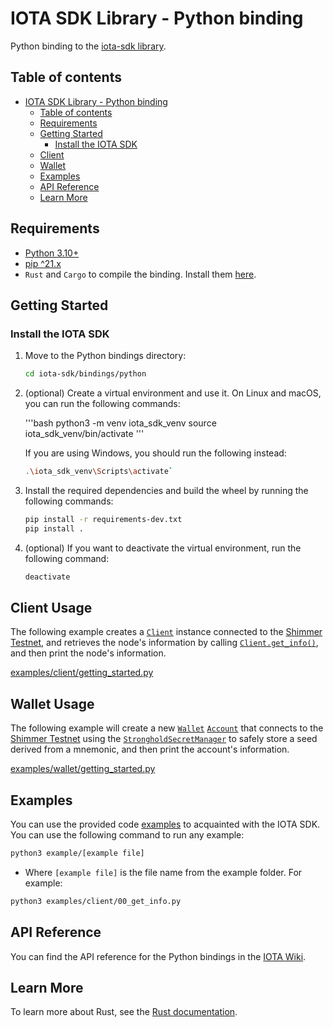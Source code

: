 # IOTA SDK Library - Python binding

Python binding to the [iota-sdk library](/README.md).

## Table of contents

- [IOTA SDK Library - Python binding](#iota-sdk-library---python-binding)
  - [Table of contents](#table-of-contents)
  - [Requirements](#requirements)
  - [Getting Started](#getting-started)
    - [Install the IOTA SDK](#install-the-iota-sdk)
  - [Client](#client-usage)
  - [Wallet](#wallet-usage)
  - [Examples](#examples)
  - [API Reference](#api-reference)
  - [Learn More](#learn-more)

## Requirements

- [Python 3.10+](https://www.python.org)
- [pip ^21.x](https://pypi.org/project/pip)
- `Rust` and `Cargo` to compile the binding. Install
  them [here](https://doc.rust-lang.org/cargo/getting-started/installation.html).

## Getting Started

### Install the IOTA SDK

1. Move to the Python bindings directory:

   ```bash
   cd iota-sdk/bindings/python
   ```

2. (optional) Create a virtual environment and use it. On Linux and macOS, you can run the following commands:

   '''bash
   python3 -m venv iota_sdk_venv
   source iota_sdk_venv/bin/activate
   '''

   If you are using Windows, you should run the following instead:

   ```bash
   .\iota_sdk_venv\Scripts\activate`
   ```

3. Install the required dependencies and build the wheel by running the following commands:

   ```bash
   pip install -r requirements-dev.txt
   pip install .
   ```

4. (optional) If you want to deactivate the virtual environment, run the following command:

   ```bash
   deactivate
   ```

## Client Usage

The following example creates a [`Client`](https://wiki.iota.org/shimmer/iota-sdk/references/python/iota_sdk/client/)
instance connected to
the [Shimmer Testnet](https://api.testnet.shimmer.network), and retrieves the node's information by
calling [`Client.get_info()`](https://wiki.iota.org/shimmer/iota-sdk/references/python/iota_sdk/client/_node_core_api/#get_info),
and then print the node's information.

[examples/client/getting_started.py](examples/client/getting_started.py)

## Wallet Usage

The following example will create a
new [`Wallet`](https://wiki.iota.org/shimmer/iota-sdk/references/python/iota_sdk/wallet/) [`Account`](https://wiki.iota.org/shimmer/iota-sdk/references/python/iota_sdk/wallet/account/)
that connects to the [Shimmer Testnet](https://api.testnet.shimmer.network) using the
[`StrongholdSecretManager`](https://wiki.iota.org/shimmer/iota-sdk/references/python/iota_sdk/secret_manager/#strongholdsecretmanager-objects)
to safely store a seed derived from a mnemonic, and then print the account's information.

[examples/wallet/getting_started.py](examples/wallet/getting_started.py)

## Examples

You can use the provided code [examples](https://github.com/iotaledger/iota-sdk/blob/develop/bindings/python/examples) to acquainted with the IOTA SDK. You can use the following command to
run any example:

```bash
python3 example/[example file]
```

- Where `[example file]` is the file name from the example folder. For example:

```bash
python3 examples/client/00_get_info.py
```

## API Reference

You can find the API reference for the Python bindings in the
[IOTA Wiki](https://wiki.iota.org/shimmer/iota-sdk/references/python/iota_sdk/client/).


## Learn More

To learn more about Rust, see the [Rust documentation](https://www.rust-lang.org).

